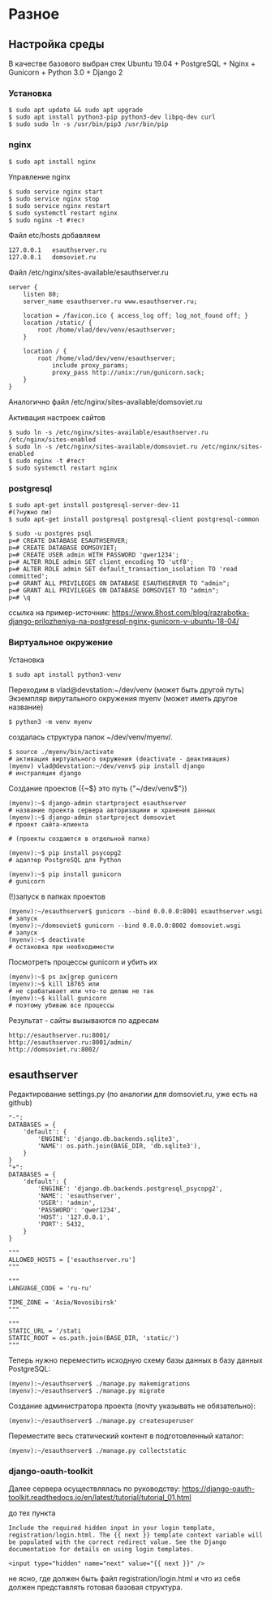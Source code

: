 # Разное

## Настройка среды

В качестве базового выбран стек Ubuntu 19.04 + PostgreSQL + Nginx + Gunicorn + Python 3.0 + Django 2

### Установка

    $ sudo apt update && sudo apt upgrade
    $ sudo apt install python3-pip python3-dev libpq-dev curl
    $ sudo sudo ln -s /usr/bin/pip3 /usr/bin/pip

### nginx

    $ sudo apt install nginx

Управление nginx

    $ sudo service nginx start
    $ sudo service nginx stop
    $ sudo service nginx restart 
    $ sudo systemctl restart nginx      
    $ sudo nginx -t #тест

Файл etc/hosts добавляем

    127.0.0.1	esauthserver.ru
    127.0.0.1	domsoviet.ru

Файл /etc/nginx/sites-available/esauthserver.ru

    server {
        listen 80;
        server_name esauthserver.ru www.esauthserver.ru;

        location = /favicon.ico { access_log off; log_not_found off; }
        location /static/ {
            root /home/vlad/dev/venv/esauthserver;
        }

        location / {
            root /home/vlad/dev/venv/esauthserver;
                include proxy_params;
                proxy_pass http://unix:/run/gunicorn.sock;
        }
    }    
Аналогично файл /etc/nginx/sites-available/domsoviet.ru

Активация настроек сайтов

    $ sudo ln -s /etc/nginx/sites-available/esauthserver.ru /etc/nginx/sites-enabled
    $ sudo ln -s /etc/nginx/sites-available/domsoviet.ru /etc/nginx/sites-enabled
    $ sudo nginx -t #тест
    $ sudo systemctl restart nginx      
    
### postgresql

    $ sudo apt-get install postgresql-server-dev-11                        #(?нужно ли)
    $ sudo apt-get install postgresql postgresql-client postgresql-common

    $ sudo -u postgres psql
    p=# CREATE DATABASE ESAUTHSERVER;
    p=# CREATE DATABASE DOMSOVIET;
    p=# CREATE USER admin WITH PASSWORD 'qwer1234';
    p=# ALTER ROLE admin SET client_encoding TO 'utf8';
    p=# ALTER ROLE admin SET default_transaction_isolation TO 'read committed';
    p=# GRANT ALL PRIVILEGES ON DATABASE ESAUTHSERVER TO "admin";
    p=# GRANT ALL PRIVILEGES ON DATABASE DOMSOVIET TO "admin";
    p=# \q

ссылка на пример-источник:
https://www.8host.com/blog/razrabotka-django-prilozheniya-na-postgresql-nginx-gunicorn-v-ubuntu-18-04/

### Виртуальное окружение

Установка    

    $ sudo apt install python3-venv

Переходим в vlad@devstation:~/dev/venv (может быть другой путь)
Экземпляр вирутального окружения myenv (может иметь другое название)
  
    $ python3 -m venv myenv

создалась структура папок ~/dev/venv/myenv/.

    $ source ./myenv/bin/activate                                                # активация виртуального окружения (deactivate - деактивация)
    (myenv) vlad@devstation:~/dev/venv$ pip install django                       # инстраляция django

Создание проектов ({~$} это путь {"~/dev/venv$"})
    
    (myenv):~$ django-admin startproject esauthserver                              # название проекта сервера авторизациии и хранения данных 
    (myenv):~$ django-admin startproject domsoviet                                 # проект сайта-клиента
                                                                                   # (проекты создаются в отдельной папке)
    
    (myenv):~$ pip install psycopg2                                                # адаптер PostgreSQL для Python  

    (myenv):~$ pip install gunicorn                                                # gunicorn


(!)запуск в папках проектов

    (myenv):~/esauthserver$ gunicorn --bind 0.0.0.0:8001 esauthserver.wsgi         # запуск
    (myenv):~/domsoviet$ gunicorn --bind 0.0.0.0:8002 domsoviet.wsgi               # запуск
    (myenv):~$ deactivate                                                          # остановка при необходимости
    
Посмотреть процессы gunicorn и убить их
    
    (myenv):~$ ps ax|grep gunicorn
    (myenv):~$ kill 18765 или                                                 # не срабатывает или что-то делаю не так
    (myenv):~$ killall gunicorn                                               # поэтому убиваю все процессы 

Результат - сайты вызываются по адресам

    http://esauthserver.ru:8001/
    http://esauthserver.ru:8001/admin/
    http://domsoviet.ru:8002/

## esauthserver

Редактирование settings.py (по аналогии для domsoviet.ru, уже есть на github)

    "-":
    DATABASES = {
        'default': {
            'ENGINE': 'django.db.backends.sqlite3',
            'NAME': os.path.join(BASE_DIR, 'db.sqlite3'),
        }
    }
    "+":
    DATABASES = {
        'default': {
            'ENGINE': 'django.db.backends.postgresql_psycopg2',
            'NAME': 'esauthserver',
            'USER': 'admin',
            'PASSWORD': 'qwer1234',
            'HOST': '127.0.0.1',
            'PORT': 5432,
        }
    }

    """
    ALLOWED_HOSTS = ['esauthserver.ru']
    """

    """
    LANGUAGE_CODE = 'ru-ru'

    TIME_ZONE = 'Asia/Novosibirsk'
    """

    """
    STATIC_URL = '/stati
    STATIC_ROOT = os.path.join(BASE_DIR, 'static/')
    """

Теперь нужно переместить исходную схему базы данных в базу данных PostgreSQL:

    (myenv):~/esauthserver$ ./manage.py makemigrations
    (myenv):~/esauthserver$ ./manage.py migrate

Создание администратора проекта (почту указывать не обязательно):

    (myenv):~/esauthserver$ ./manage.py createsuperuser

Переместите весь статический контент в подготовленный каталог:

    (myenv):~/esauthserver$ ./manage.py collectstatic    


### django-oauth-toolkit

Далее сервера осуществлялась по руководству:
https://django-oauth-toolkit.readthedocs.io/en/latest/tutorial/tutorial_01.html

до тех пункта

    Include the required hidden input in your login template, registration/login.html. The {{ next }} template context variable will be populated with the correct redirect value. See the Django documentation for details on using login templates.

    <input type="hidden" name="next" value="{{ next }}" />

не ясно, где должен быть файл registration/login.html и что из себя должен представлять готовая базовая структура.

